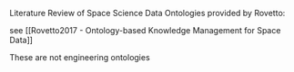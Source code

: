 Literature Review of Space Science Data Ontologies provided by Rovetto:

see [[Rovetto2017 - Ontology-based Knowledge Management for Space Data]]

These are not engineering ontologies